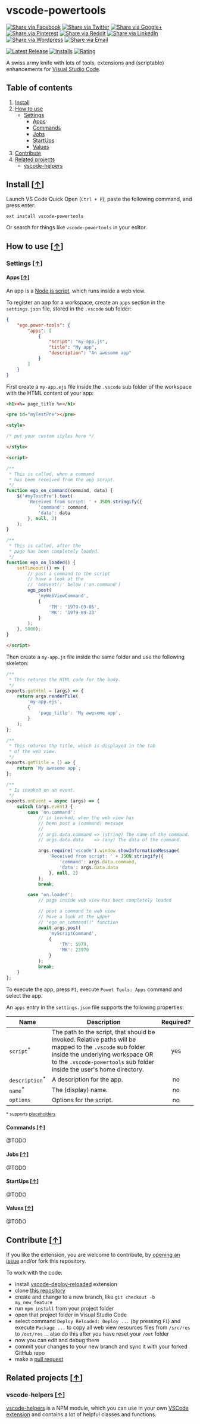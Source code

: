 # vscode-powertools

[![Share via Facebook](https://raw.githubusercontent.com/egodigital/vscode-powertools/master/img/share/Facebook.png)](https://www.facebook.com/sharer/sharer.php?u=https%3A%2F%2Fmarketplace.visualstudio.com%2Fitems%3FitemName%3Degodigital.vscode-powertools&quote=VSCode%20Kanban) [![Share via Twitter](https://raw.githubusercontent.com/egodigital/vscode-powertools/master/img/share/Twitter.png)](https://twitter.com/intent/tweet?source=https%3A%2F%2Fmarketplace.visualstudio.com%2Fitems%3FitemName%3Degodigital.vscode-powertools&text=VSCode%20Kanban:%20https%3A%2F%2Fmarketplace.visualstudio.com%2Fitems%3FitemName%3Degodigital.vscode-powertools&via=mjkloubert) [![Share via Google+](https://raw.githubusercontent.com/egodigital/vscode-powertools/master/img/share/Google+.png)](https://plus.google.com/share?url=https%3A%2F%2Fmarketplace.visualstudio.com%2Fitems%3FitemName%3Degodigital.vscode-powertools) [![Share via Pinterest](https://raw.githubusercontent.com/egodigital/vscode-powertools/master/img/share/Pinterest.png)](http://pinterest.com/pin/create/button/?url=https%3A%2F%2Fmarketplace.visualstudio.com%2Fitems%3FitemName%3Degodigital.vscode-powertools&description=Visual%20Studio%20Code%20extension%2C%20which%20receives%20and%20shows%20git%20events%20from%20webhooks.) [![Share via Reddit](https://raw.githubusercontent.com/egodigital/vscode-powertools/master/img/share/Reddit.png)](http://www.reddit.com/submit?url=https%3A%2F%2Fmarketplace.visualstudio.com%2Fitems%3FitemName%3Degodigital.vscode-powertools&title=VSCode%20Kanban) [![Share via LinkedIn](https://raw.githubusercontent.com/egodigital/vscode-powertools/master/img/share/LinkedIn.png)](http://www.linkedin.com/shareArticle?mini=true&url=https%3A%2F%2Fmarketplace.visualstudio.com%2Fitems%3FitemName%3Degodigital.vscode-powertools&title=VSCode%20Kanban&summary=Visual%20Studio%20Code%20extension%2C%20which%20receives%20and%20shows%20git%20events%20from%20webhooks.&source=https%3A%2F%2Fmarketplace.visualstudio.com%2Fitems%3FitemName%3Degodigital.vscode-powertools) [![Share via Wordpress](https://raw.githubusercontent.com/egodigital/vscode-powertools/master/img/share/Wordpress.png)](http://wordpress.com/press-this.php?u=https%3A%2F%2Fmarketplace.visualstudio.com%2Fitems%3FitemName%3Degodigital.vscode-powertools&quote=VSCode%20Kanban&s=Visual%20Studio%20Code%20extension%2C%20which%20receives%20and%20shows%20git%20events%20from%20webhooks.) [![Share via Email](https://raw.githubusercontent.com/egodigital/vscode-powertools/master/img/share/Email.png)](mailto:?subject=VSCode%20Kanban&body=Visual%20Studio%20Code%20extension%2C%20which%20receives%20and%20shows%20git%20events%20from%20webhooks.:%20https%3A%2F%2Fmarketplace.visualstudio.com%2Fitems%3FitemName%3Degodigital.vscode-powertools)


[![Latest Release](https://vsmarketplacebadge.apphb.com/version-short/egodigital.vscode-powertools.svg)](https://marketplace.visualstudio.com/items?itemName=egodigital.vscode-powertools)
[![Installs](https://vsmarketplacebadge.apphb.com/installs/egodigital.vscode-powertools.svg)](https://marketplace.visualstudio.com/items?itemName=egodigital.vscode-powertools)
[![Rating](https://vsmarketplacebadge.apphb.com/rating-short/egodigital.vscode-powertools.svg)](https://marketplace.visualstudio.com/items?itemName=egodigital.vscode-powertools#review-details)

A swiss army knife with lots of tools, extensions and (scriptable) enhancements for [Visual Studio Code](https://code.visualstudio.com/).

## Table of contents

1. [Install](#install-)
2. [How to use](#how-to-use-)
   * [Settings](#settings-)
     * [Apps](#apps-)
     * [Commands](#commands-)
     * [Jobs](#jobs-)
     * [StartUps](#startups-)
     * [Values](#values-)
3. [Contribute](#contribute-)
4. [Related projects](#related-projects-)
   * [vscode-helpers](#vscode-helpers-)

## Install [[&uarr;](#table-of-contents)]

Launch VS Code Quick Open (`Ctrl + P`), paste the following command, and press enter:

```bash
ext install vscode-powertools
```

Or search for things like `vscode-powertools` in your editor.

## How to use [[&uarr;](#table-of-contents)]

### Settings [[&uarr;](#how-to-use-)]

#### Apps [[&uarr;](#settings-)]

An app is a [Node.js script](https://nodejs.org/), which runs inside a web view.

To register an app for a workspace, create an `apps` section in the `settings.json` file, stored in the `.vscode` sub folder:

```json
{
    "ego.power-tools": {
        "apps": [
            {
                "script": "my-app.js",
                "title": "My app",
                "description": "An awesome app"
            }
        ]
    }
}
```

First create a `my-app.ejs` file inside the `.vscode` sub folder of the workspace with the HTML content of your app:

```html
<h1><%= page_title %></h1>

<pre id="myTestPre"></pre>

<style>

/* put your custom styles here */

</style>

<script>

/**
 * This is called, when a command
 * has been received from the app script.
 */
function ego_on_command(command, data) {
    $('#myTestPre').text(
        'Received from script: ' + JSON.stringify({
            'command': command,
            'data': data
        }, null, 2)
    );
}

/**
 * This is called, after the
 * page has been completely loaded.
 */
function ego_on_loaded() {
    setTimeout(() => {
        // post a command to the script
        // have a look at the
        // 'onEvent()' below ('on.command')
        ego_post(
            'myWebViewCommand',
            {
                'TM': '1979-09-05',
                'MK': '1979-09-23'
            }
        );
    }, 5000);
}

</script>
```

Then create a `my-app.js` file inside the same folder and use the following skeleton:

```javascript
/**
 * This returns the HTML code for the body.
 */
exports.getHtml = (args) => {
    return args.renderFile(
        'my-app.ejs',
        {
            'page_title': 'My awesome app',
        }
    );
};

/**
 * This returns the title, which is displayed in the tab
 * of the web view.
 */
exports.getTitle = () => {
    return `My awesome app`;
};

/**
 * Is invoked on an event.
 */
exports.onEvent = async (args) => {
    switch (args.event) {
        case 'on.command':
            // is invoked, when the web view has
            // been post a (command) message
            // 
            // args.data.command => (string) The name of the command.
            // args.data.data    => (any) The data of the command.

            args.require('vscode').window.showInformationMessage(
                'Received from script: ' + JSON.stringify({
                    'command': args.data.command,
                    'data': args.data.data
                }, null, 2)
            );
            break;

        case 'on.loaded':
            // page inside web view has been completely loaded

            // post a command to web view
            // have a look at the upper
            // 'ego_on_command()' function
            await args.post(
                'myScriptCommand',
                {
                    'TM': 5979,
                    'MK': 23979
                }
            );
            break;
    }
};
```

To execute the app, press `F1`, execute `Powet Tools: Apps` command and select the app.

An `apps` entry in the `settings.json` file supports the following properties:

| Name | Description | Required? | 
| ---- | ----------- | :-------: |
| `script`<sup>*</sup> | The path to the script, that should be invoked. Relative paths will be mapped to the `.vscode` sub folder inside the underlying workspace OR to the `.vscode-powertools` sub folder inside the user's home directory. | yes |
| `description`<sup>*</sup> | A description for the app. | no |
| `name`<sup>*</sup> | The (display) name. | no |
| `options` | Options for the script. | no |

<sup>* supports [placeholders](#values-)</sup>

#### Commands [[&uarr;](#settings-)]

@TODO

#### Jobs [[&uarr;](#settings-)]

@TODO

#### StartUps [[&uarr;](#settings-)]

@TODO

#### Values [[&uarr;](#settings-)]

@TODO

## Contribute [[&uarr;](#table-of-contents)]

If you like the extension, you are welcome to contribute, by [opening an issue](https://github.com/egodigital/vscode-powertools/issues) and/or fork this repository.

To work with the code:

* install [vscode-deploy-reloaded](https://marketplace.visualstudio.com/items?itemName=mkloubert.vscode-deploy-reloaded) extension
* clone [this repository](https://github.com/egodigital/vscode-powertools)
* create and change to a new branch, like `git checkout -b my_new_feature`
* run `npm install` from your project folder
* open that project folder in Visual Studio Code
* select command `Deploy Reloaded: Deploy ...` (by pressing `F1`) and execute `Package ...` to copy all web view resources files from `/src/res` to `/out/res` ... also do this after you have reset your `/out` folder
* now you can edit and debug there
* commit your changes to your new branch and sync it with your forked GitHub repo
* make a [pull request](https://github.com/egodigital/vscode-powertools/pulls)

## Related projects [[&uarr;](#table-of-contents)]

### vscode-helpers [[&uarr;](#related-projects-)]

[vscode-helpers](https://github.com/mkloubert/vscode-helpers) is a NPM module, which you can use in your own [VSCode extension](https://code.visualstudio.com/docs/extensions/overview) and contains a lot of helpful classes and functions.
